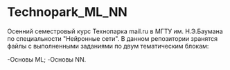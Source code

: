 # Technopark_ML_NN
Осенний семестровый курс Технопарка mail.ru в МГТУ им. Н.Э.Баумана по специальности "Нейронные сети".
В данном репозитории зранятся файлы с выполненными заданиями по двум тематическим блокам:

-Основы ML;
-Основы NN.
